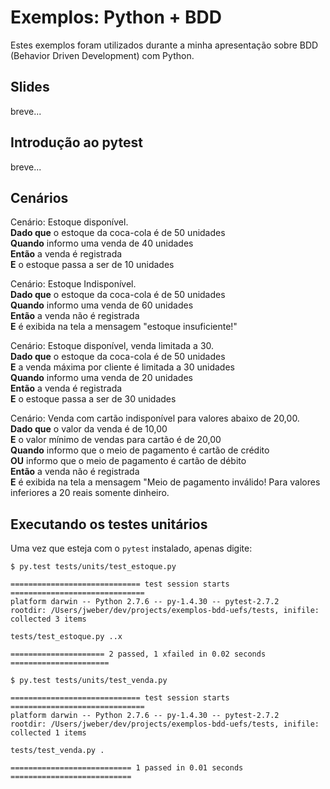 # Exemplos: Python + BDD
Estes exemplos foram utilizados durante a minha apresentação sobre BDD (Behavior Driven Development) com Python.

## Slides
breve...

## Introdução ao pytest
breve...

## Cenários

Cenário: Estoque disponível.  
**Dado que** o estoque da coca-cola é de 50 unidades  
**Quando** informo uma venda de 40 unidades  
**Então** a venda é registrada  
  **E** o estoque passa a ser de 10 unidades

Cenário: Estoque Indisponível.  
**Dado que** o estoque da coca-cola é de 50 unidades  
**Quando** informo uma venda de 60 unidades  
**Então** a venda não é registrada  
  **E** é exibida na tela a mensagem "estoque
insuficiente!"  

Cenário: Estoque disponível, venda limitada a 30.  
**Dado que** o estoque da coca-cola é de 50 unidades  
  **E** a venda máxima por cliente é limitada a 30 unidades  
**Quando** informo uma venda de 20 unidades   
**Então** a venda é registrada  
  **E** o estoque passa a ser de 30 unidades  

Cenário: Venda com cartão indisponível para valores abaixo de 20,00.  
**Dado que** o valor da venda é de 10,00  
  **E** o valor mínimo de vendas para cartão é de 20,00  
**Quando** informo que o meio de pagamento é cartão de crédito  
  **OU** informo que o meio de pagamento é cartão de débito  
**Então** a venda não é registrada  
  **E** é exibida na tela a mensagem "Meio de pagamento inválido! Para valores
inferiores a 20 reais somente dinheiro.  

## Executando os testes unitários
Uma vez que esteja com o ```pytest``` instalado, apenas digite:
```shell
$ py.test tests/units/test_estoque.py

============================= test session starts ==============================
platform darwin -- Python 2.7.6 -- py-1.4.30 -- pytest-2.7.2
rootdir: /Users/jweber/dev/projects/exemplos-bdd-uefs/tests, inifile:
collected 3 items

tests/test_estoque.py ..x

===================== 2 passed, 1 xfailed in 0.02 seconds ======================
```
```shell
$ py.test tests/units/test_venda.py

============================= test session starts ==============================
platform darwin -- Python 2.7.6 -- py-1.4.30 -- pytest-2.7.2
rootdir: /Users/jweber/dev/projects/exemplos-bdd-uefs/tests, inifile:
collected 1 items

tests/test_venda.py .

=========================== 1 passed in 0.01 seconds ===========================
```

